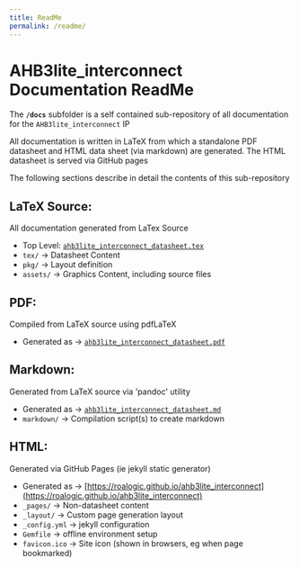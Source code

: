 ```yaml
---
title: ReadMe
permalink: /readme/
---
```


# AHB3lite_interconnect Documentation ReadMe

The **`/docs`** subfolder is a self contained sub-repository of all documentation for the `AHB3lite_interconnect` IP

All documentation is written in LaTeX from which a standalone PDF datasheet and HTML data sheet (via markdown) are generated. The HTML datasheet is served via GitHub pages

The following sections describe in detail the contents of this sub-repository

## LaTeX Source:

All documentation generated from LaTex Source

- Top Level: [`ahb3lite_interconnect_datasheet.tex`](./ahb3lite_interconnect_datasheet.tex)
- `tex/` → Datasheet Content
- `pkg/` → Layout definition
- `assets/` → Graphics Content, including source files

## PDF: 

Compiled from LaTeX source using pdfLaTeX

- Generated as → [`ahb3lite_interconnect_datasheet.pdf`](./ahb3lite_interconnect_datasheet.pdf)

## Markdown: 

Generated from LaTeX source via 'pandoc' utility

- Generated as → [`ahb3lite_interconnect_datasheet.md`](./ahb3lite_interconnect_datasheet.md)
- `markdown/` → Compilation script(s) to create markdown

## HTML:

Generated via GitHub Pages (ie jekyll static generator)

- Generated as → [https://roalogic.github.io/ahb3lite_interconnect](https://roalogic.github.io/ahb3lite_interconnect)
- `_pages/` → Non-datasheet content
- `_layout/` → Custom page generation layout
- `_config.yml` → jekyll configuration
- `Gemfile` → offline environment setup
- `favicon.ico` → Site icon (shown in browsers, eg when page bookmarked)
